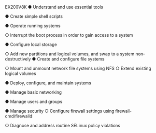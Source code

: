EX200V8K
● Understand and use essential tools
<!-- ○ Access a shell prompt and issue commands with correct syntax -->
<!-- ○ Use input-output redirection (>, >>, |, 2>, etc.) -->
<!-- ○ Use grep and regular expressions to analyze text -->
<!-- ○ Access remote systems using SSH -->
<!-- ○ Log in and switch users in multi-user targets -->
<!-- ○ Archive, compress, unpack, and uncompress files using tar, star, gzip, and bzip2 -->
<!-- ○ Create and edit text files -->
<!-- ○ Create, delete, copy, and move files and directories -->
<!-- ○ Create hard and soft links -->
<!-- ○ List, set, and change standard ugo/rwx permissions -->
<!-- ○ Locate, read, and use system documentation including man, info, and files in /usr/share/doc -->
● Create simple shell scripts
<!-- ○ Conditionally execute code (use of: if, test, [], etc.) -->
<!-- ○ Use Looping constructs (for, etc.) to process file, command line input -->
<!-- ○ Process script inputs ($1, $2, etc.) -->
<!-- ○ Processing output of shell commands within a script -->
<!-- ○ Processing shell command exit codes -->
● Operate running systems
<!-- ○ Boot, reboot, and shut down a system normally -->
<!-- ○ Boot systems into different targets manually -->
○ Interrupt the boot process in order to gain access to a system
<!-- ○ Identify CPU/memory intensive processes and kill processes -->
<!-- ○ Adjust process scheduling -->
<!-- ○ Manage tuning profiles -->
<!-- ○ Locate and interpret system log files and journals -->
<!-- ○ Preserve system journals -->
<!-- ○ Start, stop, and check the status of network services -->
<!-- ○ Securely transfer files between systems -->
● Configure local storage
<!-- ○ List, create, and delete partitions on MBR and GPT disks -->
<!-- ○ Create and remove physical volumes -->
<!-- ○ Assign physical volumes to volume groups -->
<!-- ○ Create and delete logical volumes -->
<!-- ○ Configure systems to mount file systems at boot by universally unique ID (UUID) or label -->
○ Add new partitions and logical volumes, and swap to a system non-destructively
● Create and configure file systems
<!-- ○ Create, mount, unmount, and use vfat, ext4, and xfs file systems -->
○ Mount and unmount network file systems using NFS
○ Extend existing logical volumes
<!-- ○ Create and configure set-GID directories for collaboration -->
<!-- ○ Configure disk compression -->
<!-- ○ Manage layered storage -->
<!-- ○ Diagnose and correct file permission problems -->
● Deploy, configure, and maintain systems
<!-- ○ Schedule tasks using at and cron -->
<!-- ○ Start and stop services and configure services to start automatically at boot -->
<!-- ○ Configure systems to boot into a specific target automatically -->
<!-- ○ Configure time service clients -->
<!-- ○ Install and update software packages from Red Hat Network, a remote repository, or from the local file system -->
<!-- ○ Work with package module streams -->
<!-- ○ Modify the system bootloader -->
● Manage basic networking
<!-- ○ Configure IPv4 and IPv6 addresses -->
<!-- ○ Configure hostname resolution -->
<!-- ○ Configure network services to start automatically at boot -->
<!-- ○ Restrict network access using firewall-cmd/firewalld -->
● Manage users and groups
<!-- ○ Create, delete, and modify local user accounts -->
<!-- ○ Change passwords and adjust password aging for local user accounts -->
<!-- ○ Create, delete, and modify local groups and group memberships -->
<!-- ○ Configure superuser access -->
● Manage security
○ Configure firewall settings using firewall-cmd/firewalld
<!-- ○ Create and use file access control lists -->
<!-- ○ Configure key-based authentication for SSH -->
<!-- ○ Set enforcing and permissive modes for SELinux -->
<!-- ○ List and identify SELinux file and process context -->
<!-- ○ Restore default file contexts -->
<!-- ○ Manage SELinux port labels -->
<!-- ○ Use boolean settings to modify system SELinux settings -->
○ Diagnose and address routine SELinux policy violations
